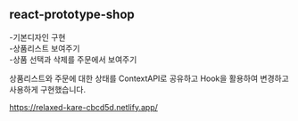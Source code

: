 <h2>react-prototype-shop</h2>

-기본디자인 구현<br>
-상품리스트 보여주기<br>
-상품 선택과 삭제를 주문에서 보여주기<br>

상품리스트와 주문에 대한 상태를 ContextAPI로 공유하고 Hook을 활용하여 변경하고 사용하게 구현했습니다.

https://relaxed-kare-cbcd5d.netlify.app/

